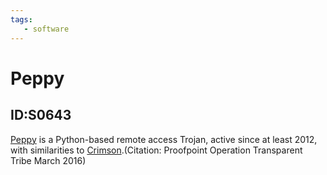 ```yaml
---
tags:
   - software
---
```

# Peppy
## ID:S0643
[Peppy](software/S0643) is a Python-based remote access Trojan, active since at least 2012, with similarities to [Crimson](software/S0115).(Citation: Proofpoint Operation Transparent Tribe March 2016)
